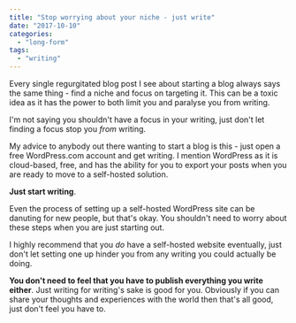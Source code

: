 ```yaml
---
title: "Stop worrying about your niche - just write"
date: "2017-10-10"
categories: 
  - "long-form"
tags: 
  - "writing"
---
```


Every single regurgitated blog post I see about starting a blog always says the same thing - find a niche and focus on targeting it. This can be a toxic idea as it has the power to both limit you and paralyse you from writing.

I'm not saying you shouldn't have a focus in your writing, just don't let finding a focus stop you _from_ writing.

My advice to anybody out there wanting to start a blog is this - just open a free WordPress.com account and get writing. I mention WordPress as it is cloud-based, free, and has the ability for you to export your posts when you are ready to move to a self-hosted solution.

**Just start writing**.

Even the process of setting up a self-hosted WordPress site can be danuting for new people, but that's okay. You shouldn't need to worry about these steps when you are just starting out.

I highly recommend that you _do_ have a self-hosted website eventually, just don't let setting one up hinder you from any writing you could actually be doing.

**You don't need to feel that you have to publish everything you write either**. Just writing for writing's sake is good for you. Obviously if you can share your thoughts and experiences with the world then that's all good, just don't feel you have to.
